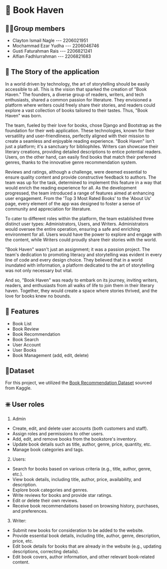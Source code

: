 # 📖 Book Haven
## 👨‍💻Group members
- Clayton Ismail Nagle --- 2206021951
- Mochammad Ezar Yudha --- 2206046746
- Gusti Faturahman Rais --- 2206821241
- Alfian Fadhlurrahman --- 2206821683

## 📜 The Story of the application

In a world driven by technology, the art of storytelling should be easily accessible to all. This is the vision that sparked the creation of "Book Haven." The founders, a diverse group of readers, writers, and tech enthusiasts, shared a common passion for literature. They envisioned a platform where writers could freely share their stories, and readers could explore a vast collection of books tailored to their tastes. Thus, "Book Haven" was born.

The team, fueled by their love for books, chose Django and Bootstrap as the foundation for their web application. These technologies, known for their versatility and user-friendliness, perfectly aligned with their mission to create a seamless and enjoyable reading experience. "Book Haven" isn't just a platform; it's a sanctuary for bibliophiles. Writers can showcase their literary creations, providing detailed descriptions to entice potential readers. Users, on the other hand, can easily find books that match their preferred genres, thanks to the innovative genre recommendation system.

Reviews and ratings, although a challenge, were deemed essential to ensure quality content and provide constructive feedback to authors. The team was up for the task, determined to implement this feature in a way that would enrich the reading experience for all. As the development progressed, the team introduced a range of features aimed at enhancing user engagement. From the 'Top 3 Most Rated Books' to the 'About Us' page, every element of the app was designed to foster a sense of community and appreciation for literature.

To cater to different roles within the platform, the team established three distinct user types: Administrators, Users, and Writers. Administrators would oversee the entire operation, ensuring a safe and enriching environment for all. Users would have the power to explore and engage with the content, while Writers could proudly share their stories with the world.

"Book Haven" wasn't just an assignment; it was a passion project. The team's dedication to promoting literacy and storytelling was evident in every line of code and every design choice. They believed that in a world inundated with information, a platform dedicated to the art of storytelling was not only necessary but vital.

And so, "Book Haven" was ready to embark on its journey, inviting writers, readers, and enthusiasts from all walks of life to join them in their literary haven. Together, they would create a space where stories thrived, and the love for books knew no bounds.

## 📲 Features
- Book List
- Book Review
- Book Recommendation
- Book Search
- User Account
- User Books
- Book Management (add, edit, delete)

## 📘Dataset
For this project, we utilized the [Book Recommendation Dataset](https://www.kaggle.com/datasets/arashnic/book-recommendation-dataset) sourced from Kaggle.

## ❇️ User roles
1. Admin
- Create, edit, and delete user accounts (both customers and staff).
- Assign roles and permissions to other users.
- Add, edit, and remove books from the bookstore's inventory.
- Update book details such as title, author, genre, price, quantity, etc.
- Manage book categories and tags.

2. Users:
- Search for books based on various criteria (e.g., title, author, genre, etc.).
- View book details, including title, author, price, availability, and description.
- Explore book categories and genres.
- Write reviews for books and provide star ratings.
- Edit or delete their own reviews.
- Receive book recommendations based on browsing history, purchases, and preferences.

3. Writer:
- Submit new books for consideration to be added to the website.
- Provide essential book details, including title, author, genre, description, price, etc.
- Edit book details for books that are already in the website (e.g., updating descriptions, correcting details).
- Edit book covers, author information, and other relevant book-related content.
